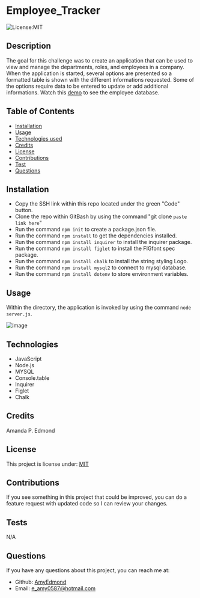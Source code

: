 # Employee_Tracker

![License:MIT](http://img.shields.io/badge/license-MIT-blue.svg)

## Description

The goal for this challenge was to create an application that can be used to view and manage the departments, roles, and employees in a company. When the application is started, several options are presented so a formatted table is shown with the different informations requested. Some of the options require data to be entered to update or add additional informations. Watch this [demo](https://watch.screencastify.com/v/JMHUsfXuXFq0dKwNxeL9) to see the employee database.

## Table of Contents

* [Installation](#installation)
* [Usage](#usage)
* [Technologies used](#technologies)
* [Credits](#credits)
* [License](#license)
* [Contributions](#contributions)
* [Test](#tests)
* [Questions](#questions)

## Installation

* Copy the SSH link within this repo located under the green "Code" button.
* Clone the repo within GitBash by using the command "git clone `paste link here`"
* Run the command `npm init` to create a package.json file.
* Run the command `npm install` to get the dependencies installed.
* Run the command `npm install inquirer` to install the inquirer package.
* Run the command `npm install figlet` to install the FIGfont spec package.
* Run the command `npm install chalk` to install the string styling Logo.
* Run the command `npm install mysql2` to connect to mysql database.
* Run the command `npm install dotenv` to store environment variables.

## Usage

Within the directory, the application is invoked by using the command `node server.js`.

![image](https://github.com/AmyEdmond/Employee_Tracker/assets/122325607/6bd37bc9-ccda-49ab-86d0-3ae994bbc57e)

## Technologies

* JavaScript
* Node.js
* MYSQL
* Console.table
* Inquirer
* Figlet
* Chalk

## Credits

Amanda P. Edmond

## License

This project is license under: [MIT](https://lbesson.mit-license.org/)

## Contributions

If you see something in this project that could be improved, you can do a feature request with updated code so I can review your changes.


## Tests
N/A

## Questions

If you have any questions about this project, you can reach me at:
* Github: [AmyEdmond](https://github.com/AmyEdmond)
* Email: [e_amy0587@hotmail.com](e_amy0587@hotmail.com)
